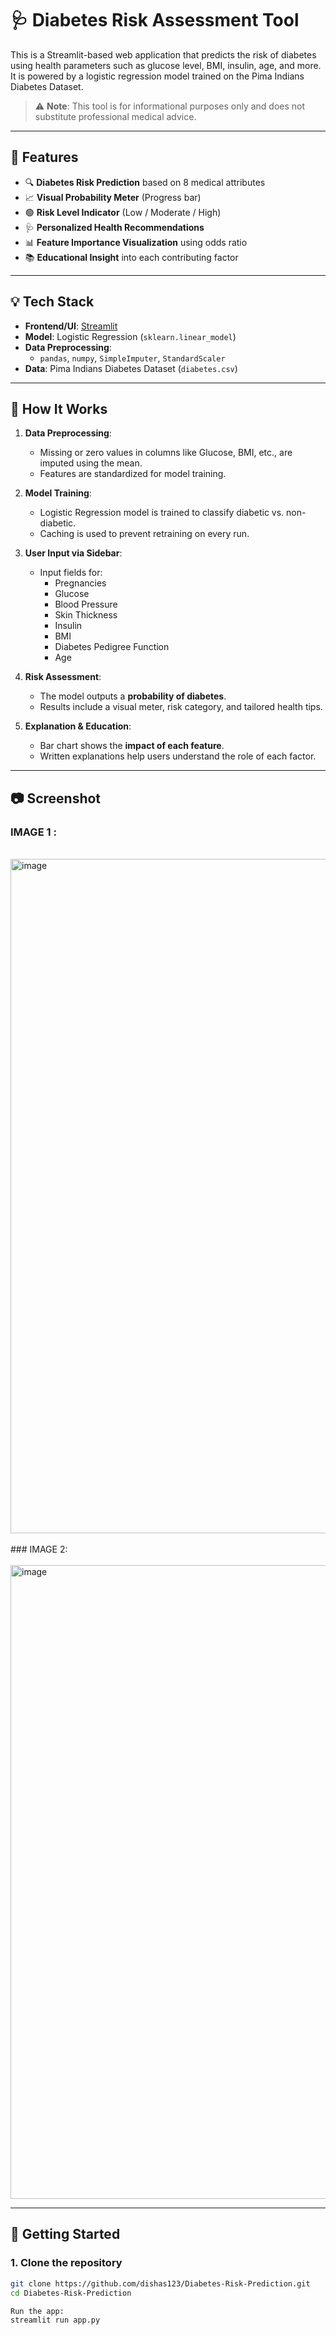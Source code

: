 # 🩺 Diabetes Risk Assessment Tool

This is a Streamlit-based web application that predicts the risk of diabetes using health parameters such as glucose level, BMI, insulin, age, and more. It is powered by a logistic regression model trained on the Pima Indians Diabetes Dataset.

> ⚠️ **Note**: This tool is for informational purposes only and does not substitute professional medical advice.

---

## 🚀 Features

- 🔍 **Diabetes Risk Prediction** based on 8 medical attributes
- 📈 **Visual Probability Meter** (Progress bar)
- 🟢 **Risk Level Indicator** (Low / Moderate / High)
- 🩺 **Personalized Health Recommendations**
- 📊 **Feature Importance Visualization** using odds ratio
- 📚 **Educational Insight** into each contributing factor

---

## 💡 Tech Stack

- **Frontend/UI**: [Streamlit](https://streamlit.io/)
- **Model**: Logistic Regression (`sklearn.linear_model`)
- **Data Preprocessing**:
  - `pandas`, `numpy`, `SimpleImputer`, `StandardScaler`
- **Data**: Pima Indians Diabetes Dataset (`diabetes.csv`)

---

## 🧠 How It Works

1. **Data Preprocessing**:
   - Missing or zero values in columns like Glucose, BMI, etc., are imputed using the mean.
   - Features are standardized for model training.

2. **Model Training**:
   - Logistic Regression model is trained to classify diabetic vs. non-diabetic.
   - Caching is used to prevent retraining on every run.

3. **User Input via Sidebar**:
   - Input fields for:
     - Pregnancies
     - Glucose
     - Blood Pressure
     - Skin Thickness
     - Insulin
     - BMI
     - Diabetes Pedigree Function
     - Age

4. **Risk Assessment**:
   - The model outputs a **probability of diabetes**.
   - Results include a visual meter, risk category, and tailored health tips.

5. **Explanation & Education**:
   - Bar chart shows the **impact of each feature**.
   - Written explanations help users understand the role of each factor.

---

## 📷 Screenshot

### IMAGE 1 : <br>
<br>
<img width="1919" height="1079" alt="image" src="https://github.com/user-attachments/assets/29bf4a96-2cfe-4302-81a4-7dbb9b2c929f" />
<br>
<br>
### IMAGE 2: <br>
<br>
<img width="839" height="1014" alt="image" src="https://github.com/user-attachments/assets/57df34ce-1830-419b-9e6f-a94585583527" />
<br>



---

## 🏁 Getting Started

### 1. Clone the repository
```bash
git clone https://github.com/dishas123/Diabetes-Risk-Prediction.git
cd Diabetes-Risk-Prediction

Run the app:
streamlit run app.py
